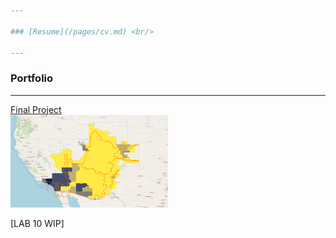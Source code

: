 ```yaml
---

### [Resume](/pages/cv.md) <br/>

---
```


### Portfolio
---

[Final Project](/finalproj/index.md) <br/>
<img src="./images/thumbnail.png" width = "50%" height = "50%"/>



[LAB 10 WIP] <br/>



